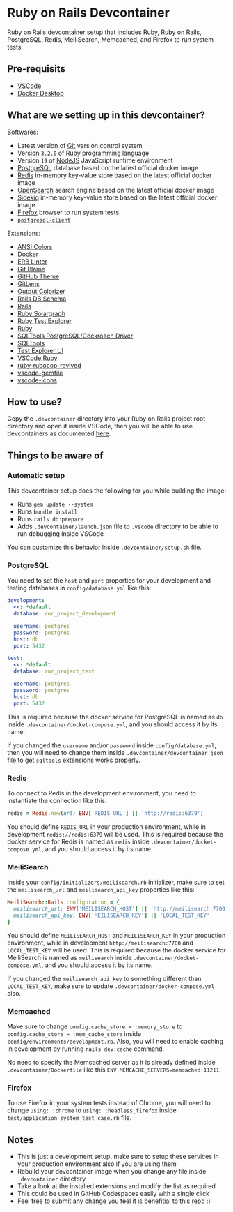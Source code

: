 # Ruby on Rails Devcontainer
Ruby on Rails devcontainer setup that includes Ruby, Ruby on Rails, PostgreSQL, Redis, MeiliSearch, Memcached, and Firefox to run system tests

## Pre-requisits

- [VSCode](https://code.visualstudio.com)
- [Docker Desktop](https://www.docker.com/products/docker-desktop)

## What are we setting up in this devcontainer?

Softwares:
- Latest version of [Git](https://git-scm.com) version control system
- Version `3.2.0` of [Ruby](https://www.ruby-lang.org) programming language
- Version `19` of [NodeJS](https://nodejs.org) JavaScript runtime environment
- [PostgreSQL](https://www.postgresql.org) database based on the latest official docker image
- [Redis](https://redis.io) in-memory key-value store based on the latest official docker image
- [OpenSearch](https://www.opensearch.org) search engine based on the latest official docker image
- [Sidekiq](https://sidekiq.org) in-memory key-value store based on the latest official docker image
- [Firefox](https://www.mozilla.org/en-US/firefox) browser to run system tests
- [`postgresql-client`](https://www.postgresql.org/docs/current/app-psql.html)

Extensions:
- [ANSI Colors](https://marketplace.visualstudio.com/items?itemName=iliazeus.vscode-ansi)
- [Docker](https://marketplace.visualstudio.com/items?itemName=ms-azuretools.vscode-docker)
- [ERB Linter](https://marketplace.visualstudio.com/items?itemName=manuelpuyol.erb-linter)
- [Git Blame](https://marketplace.visualstudio.com/items?itemName=waderyan.gitblame)
- [GitHub Theme](https://marketplace.visualstudio.com/items?itemName=GitHub.github-vscode-theme)
- [GitLens](https://marketplace.visualstudio.com/items?itemName=eamodio.gitlens)
- [Output Colorizer](https://marketplace.visualstudio.com/items?itemName=IBM.output-colorizer)
- [Rails DB Schema](https://marketplace.visualstudio.com/items?itemName=aki77.rails-db-schema)
- [Rails](https://marketplace.visualstudio.com/items?itemName=bung87.rails)
- [Ruby Solargraph](https://marketplace.visualstudio.com/items?itemName=castwide.solargraph)
- [Ruby Test Explorer](https://marketplace.visualstudio.com/items?itemName=connorshea.vscode-ruby-test-adapter)
- [Ruby](https://marketplace.visualstudio.com/items?itemName=rebornix.Ruby)
- [SQLTools PostgreSQL/Cockroach Driver](https://marketplace.visualstudio.com/items?itemName=mtxr.sqltools-driver-pg)
- [SQLTools](https://marketplace.visualstudio.com/items?itemName=mtxr.sqltools)
- [Test Explorer UI](https://marketplace.visualstudio.com/items?itemName=hbenl.vscode-test-explorer)
- [VSCode Ruby](https://marketplace.visualstudio.com/items?itemName=wingrunr21.vscode-ruby)
- [ruby-rubocop-revived](https://marketplace.visualstudio.com/items?itemName=LoranKloeze.ruby-rubocop-revived)
- [vscode-gemfile](https://marketplace.visualstudio.com/items?itemName=bung87.vscode-gemfile)
- [vscode-icons](https://marketplace.visualstudio.com/items?itemName=vscode-icons-team.vscode-icons)

## How to use?

Copy the `.devcontainer` directory into your Ruby on Rails project root directory and open it inside VSCode, then you will be able to use devcontainers as documented [here](https://code.visualstudio.com/docs/devcontainers/tutorial).

## Things to be aware of

### Automatic setup

This devcontainer setup does the following for you while building the image:
- Runs `gem update --system`
- Runs `bundle install`
- Runs `rails db:prepare`
- Adds `.devcontainer/launch.json` file to `.vscode` directory to be able to run debugging inside VSCode

You can customize this behavior inside `.devcontainer/setup.sh` file.

### PostgreSQL

You need to set the `host` and `port` properties for your development and testing databases in `config/database.yml` like this:

```yml
development:
  <<: *default
  database: ror_project_development

  username: postgres
  password: postgres
  host: db
  port: 5432

test:
  <<: *default
  database: ror_project_test

  username: postgres
  password: postgres
  host: db
  port: 5432
```

This is required because the docker service for PostgreSQL is named as `db` inside `.devcontainer/docket-compose.yml`, and you should access it by its name.

If you changed the `username` and/or `password` inside `config/database.yml`, then you will need to change them inside `.devcontainer/devcontainer.json` file to get `sqltools` extensions works properly.

### Redis

To connect to Redis in the development environment, you need to instantiate the connection like this:

```ruby
redis = Redis.new(url: ENV['REDIS_URL'] || 'http://redis:6379')
```

You should define `REDIS_URL` in your production environment, while in development `redis://redis:6379` will be used. This is required because the docker service for Redis is named as `redis` inside `.devcontainer/docket-compose.yml`, and you should access it by its name.

### MeiliSearch

Inside your `config/initializers/meilisearch.rb` initializer, make sure to set the `meilisearch_url` and `meilisearch_api_key` properties like this:

```ruby
MeiliSearch::Rails.configuration = {
  meilisearch_url: ENV['MEILISEARCH_HOST'] || 'http://meilisearch:7700',
  meilisearch_api_key: ENV['MEILISEARCH_KEY'] || 'LOCAL_TEST_KEY'
}
```

You should define `MEILISEARCH_HOST` and `MEILISEARCH_KEY` in your production environment, while in development `http://meilisearch:7700` and `LOCAL_TEST_KEY` will be used. This is required because the docker service for MeiliSearch is named as `meilisearch` inside `.devcontainer/docket-compose.yml`, and you should access it by its name.

If you changed the `meilisearch_api_key` to something different than `LOCAL_TEST_KEY`, make sure to update `.devcontainer/docker-compose.yml` also.

### Memcached

Make sure to change `config.cache_store = :memory_store` to `config.cache_store = :mem_cache_store` inside `config/environments/development.rb`. Also, you will need to enable caching in development by running `rails dev:cache` command.

No need to specify the Memcached server as it is already defined inside `.devcontainer/Dockerfile` like this `ENV MEMCACHE_SERVERS=memcached:11211`.

### Firefox

To use Firefox in your system tests instead of Chrome, you will need to change `using: :chrome` to `using: :headless_firefox` inside `test/application_system_test_case.rb` file.

## Notes

- This is just a development setup, make sure to setup these services in your production environment also if you are using them
- Rebuild your devcontainer image when you change any file inside `.devcontainer` directory
- Take a look at the installed extensions and modify the list as required
- This could be used in GitHub Codespaces easily with a single click
- Feel free to submit any change you feel it is benefitial to this repo :)
